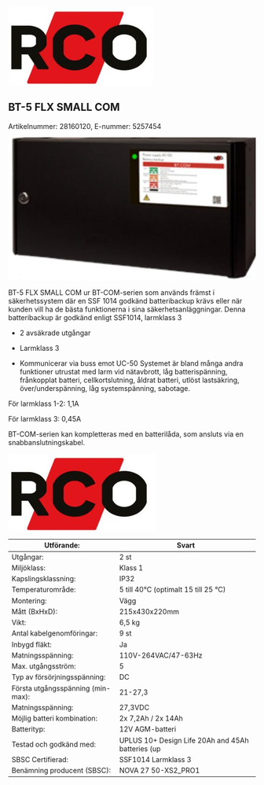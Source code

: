 ![](_page_0_Picture_0.jpeg)

## BT-5 FLX SMALL COM

Artikelnummer: 28160120, E-nummer: 5257454

![](_page_0_Picture_3.jpeg)

BT-5 FLX SMALL COM ur BT-COM-serien som används främst i säkerhetssystem där en SSF 1014 godkänd batteribackup krävs eller när kunden vill ha de bästa funktionerna i sina säkerhetsanläggningar. Denna batteribackup är godkänd enligt SSF1014, larmklass 3

- 2 avsäkrade utgångar
- Larmklass 3

- Kommunicerar via buss emot UC-50
Systemet är bland många andra funktioner utrustat med larm vid nätavbrott, låg batterispänning, frånkopplat batteri, cellkortslutning, åldrat batteri, utlöst lastsäkring, över/underspänning, låg systemspänning, sabotage.

För larmklass 1-2: 1,1A

För larmklass 3: 0,45A

BT-COM-serien kan kompletteras med en batterilåda, som ansluts via en snabbanslutningskabel.

![](_page_1_Picture_0.jpeg)

| Utförande:                        | Svart                                             |
|-----------------------------------|---------------------------------------------------|
| Utgångar:                         | 2 st                                              |
| Miljöklass:                       | Klass 1                                           |
| Kapslingsklassning:               | IP32                                              |
| Temperaturområde:                 | 5 till 40°C (optimalt 15 till 25 °C)              |
| Montering:                        | Vägg                                              |
| Mått (BxHxD):                     | 215x430x220mm                                     |
| Vikt:                             | 6,5 kg                                            |
| Antal kabelgenomföringar:         | 9 st                                              |
| Inbygd fläkt:                     | Ja                                                |
| Matningsspänning:                 | 110V-264VAC/47-63Hz                               |
| Max. utgångsström:                | 5                                                 |
| Typ av försörjningsspänning:      | DC                                                |
| Första utgångsspänning (min-max): | 21-27,3                                           |
| Matningsspänning:                 | 27,3VDC                                           |
| Möjlig batteri kombination:       | 2x 7,2Ah / 2x 14Ah                                |
| Batterityp:                       | 12V AGM-batteri                                   |
| Testad och godkänd med:           | UPLUS 10+ Design Life 20Ah and 45Ah batteries (up |
| SBSC Certifierad:                 | SSF1014 Larmklass 3                               |
| Benämning producent (SBSC):       | NOVA 27 50-XS2_PRO1                               |